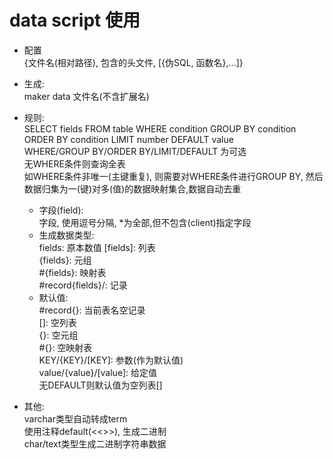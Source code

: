 # data script 使用

* 配置  
    {文件名(相对路径), 包含的头文件, [{伪SQL, 函数名},...]}  

* 生成:  
    maker data 文件名(不含扩展名)  

* 规则:  
    SELECT fields FROM table WHERE condition GROUP BY condition ORDER BY condition LIMIT number DEFAULT value  
    WHERE/GROUP BY/ORDER BY/LIMIT/DEFAULT 为可选  
    无WHERE条件则查询全表  
    如WHERE条件非唯一(主键重复), 则需要对WHERE条件进行GROUP BY, 然后数据归集为一(键)对多(值)的数据映射集合,数据自动去重
    * 字段(field):  
        字段, 使用逗号分隔, *为全部,但不包含(client)指定字段  
    * 生成数据类型:  
        fields: 原本数值
        \[fields\]: 列表  
        {fields}: 元组  
        \#{fields}: 映射表  
        \#record{fields}/: 记录  
    * 默认值:  
        #record{}: 当前表名空记录  
        []: 空列表  
        {}: 空元组  
        \#{}: 空映射表  
        KEY/{KEY}/[KEY]: 参数(作为默认值)  
        value/{value}/\[value\]: 给定值  
        无DEFAULT则默认值为空列表[]  

* 其他:  
    varchar类型自动转成term  
    使用注释default(<<>>), 生成二进制  
    char/text类型生成二进制字符串数据  
